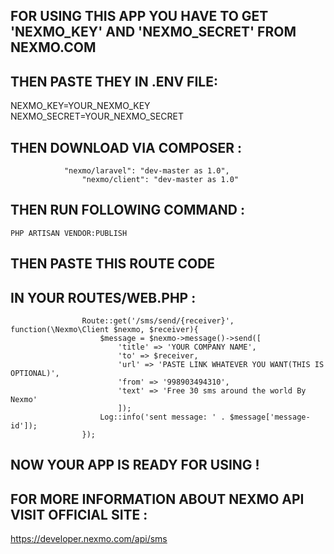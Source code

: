 ## FOR USING THIS APP YOU HAVE TO GET 'NEXMO_KEY' AND 'NEXMO_SECRET' FROM NEXMO.COM

## THEN PASTE THEY IN .ENV FILE: 

 NEXMO_KEY=YOUR_NEXMO_KEY
 NEXMO_SECRET=YOUR_NEXMO_SECRET

## THEN DOWNLOAD VIA COMPOSER :
				"nexmo/laravel": "dev-master as 1.0",
        			"nexmo/client": "dev-master as 1.0"

## THEN RUN FOLLOWING COMMAND :
 	PHP ARTISAN VENDOR:PUBLISH

## THEN PASTE THIS ROUTE CODE
## IN YOUR ROUTES/WEB.PHP :	
                    Route::get('/sms/send/{receiver}', function(\Nexmo\Client $nexmo, $receiver){
    					$message = $nexmo->message()->send([
       					 	'title' => 'YOUR COMPANY NAME',
        					'to' => $receiver,
        					'url' => 'PASTE LINK WHATEVER YOU WANT(THIS IS OPTIONAL)',
        					'from' => '998903494310',
        					'text' => 'Free 30 sms around the world By Nexmo'
    						]);
    					Log::info('sent message: ' . $message['message-id']);
				    });
				
## NOW YOUR APP IS READY FOR USING ! 
## FOR MORE INFORMATION ABOUT NEXMO API VISIT OFFICIAL SITE : 

https://developer.nexmo.com/api/sms